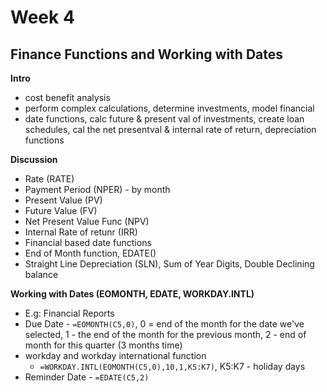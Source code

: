 # Week 4
## Finance Functions and Working with Dates

**Intro**
* cost benefit analysis
* perform complex calculations, determine investments, model financial
* date functions, calc future & present val of investments, create loan schedules, cal the net presentval & internal rate of return, depreciation functions

**Discussion**
* Rate (RATE)
* Payment Period (NPER) - by month
* Present Value (PV)
* Future Value (FV)
* Net Present Value Func (NPV)
* Internal Rate of retunr (IRR)
* Financial based date functions
* End of Month function, EDATE()
* Straight Line Depreciation (SLN), Sum of Year Digits, Double Declining balance

**Working with Dates (EOMONTH, EDATE, WORKDAY.INTL)**
* E.g: Financial Reports
* Due Date - `=EOMONTH(C5,0)`, 0 = end of the month for the date we've selected, 1 - the end of the month for the previous month, 2 - end of month for this quarter (3 months time)
* workday and workday international function
	* `=WORKDAY.INTL(EOMONTH(C5,0),10,1,K5:K7)`, K5:K7 - holiday days
* Reminder Date - `=EDATE(C5,2)`
